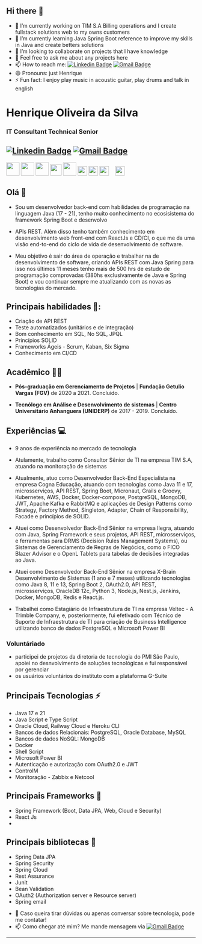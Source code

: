 ## Hi there 👋

<!--
**HenriqueSilvaIt/HenriqueSilvaIt** is a ✨ _special_ ✨ repository because its `README.md` (this file) appears on your GitHub profile.

Here are some ideas to get you started:
-->

- 🔭 I’m currently working on TIM S.A Billing operations and I create  fullstack solutions web to my owns customers
- 🌱 I’m currently learning Java Spring Boot reference to improve my skills in Java and create betters solutions
- 👯 I’m looking to collaborate on projects that I have knowledge
- 💬 Feel free to ask me about any projects here
- 📫 How to reach me: [![Linkedin Badge](https://img.shields.io/badge/-HenriqueSilva-blue?style=flat-square&logo=Linkedin&logoColor=white&link=https://www.linkedin.com/in/henriqueoliveirati/)](https://www.linkedin.com/in/henriqueoliveirati/) 
 [![Gmail Badge](https://img.shields.io/badge/-hikysilva2@gmail.com-c14438?style=flat-square&logo=Gmail&logoColor=white&link=mailto:hikysilva2@gmail.com)](mailto:hikysilva2@gmail.com)
- 😄 Pronouns: just Henrique
- ⚡ Fun fact: I enjoy play music in acoustic guitar, play drums and talk in english

# Henrique Oliveira da Silva
###  IT Consultant Technical Senior 

[![Linkedin Badge](https://img.shields.io/badge/-HenriqueSilva-blue?style=flat-square&logo=Linkedin&logoColor=white&link=https://www.linkedin.com/in/henriqueoliveirati/)](https://www.linkedin.com/in/henriqueoliveirati/) 
 [![Gmail Badge](https://img.shields.io/badge/-hikysilva2@gmail.com-c14438?style=flat-square&logo=Gmail&logoColor=white&link=mailto:hikysilva2@gmail.com)](mailto:hikysilva2@gmail.com)
---

<span><img height="35px" src="https://cdn.svgporn.com/logos/java.svg"></span>
<span><img height="35px" src="https://cdn.svgporn.com/logos/spring.svg"></span>
<span><img height="35px" src="https://cdn.svgporn.com/logos/postgresql.svg"></span>
<span><img height="30px" src="https://cdn.svgporn.com/logos/mongodb.svg"></span>
<span><img height="35px" src="https://cdn.svgporn.com/logos/javascript.svg"></span>
<span><img height="25px" src="https://cdn.svgporn.com/logos/react.svg"></span>
<span><img height="25px" src="https://cdn.svgporn.com/logos/docker.svg"></span>
<span><img height="25px" src="https://cdn.svgporn.com/logos/git.svg"></span>
<span><img height="10px" src="https://cdn.svgporn.com/logos/oracle.svg"></span>
<span><img height="25px" src="https://cdn.svgporn.com/logos/oauth.svg"></span>

## Olá 👋

* Sou um desenvolvedor back-end com habilidades de programação na linguagem Java (17 - 21), tenho muito conhecimento no ecosisistema do framework Spring Boot e desenvolvo
* APIs REST. Além disso tenho também conhecimento em desenvolvimento web front-end com ReactJs e CD/CI, o que me da uma visão end-to-end do ciclo de vida de desenvolvimento de software.

* Meu objetivo é sair do área de operação e trabalhar na de desenvolvimento de software, criando  APIs REST com Java Spring para isso nos últimos 11 meses tenho mais de 500 hrs de estudo de programação comprovadas (380hs exclusivamente de Java e Spring Boot) e vou continuar sempre me atualizando com as novas as tecnologias do mercado.
  

## Principais habilidades 📖:

* Criação de API REST
* Teste automatizados (unitários e de integração)
* Bom conhecimento em SQL, No SQL, JPQL
* Princípios SOLID
* Frameworks Ágeis - Scrum, Kaban, Six Sigma
* Conhecimento em CI/CD 


## Acadêmico 👨‍💻

* **Pós-graduação em Gerenciamento de Projetos** | **Fundação Getulio Vargas (FGV)** de 2020 a 2021. Concluído.

* **Tecnólogo em Análise e Desenvolvimento de sistemas** | **Centro Universitário Anhanguera (UNIDERP)** de 2017 - 2019. Concluído.

## Experiências :computer:

* 9 anos de experiência no mercado de tecnologia

* Atulamente, trabalho como Consultor Sênior de TI na empresa TIM S.A, atuando na monitoração de sistemas 

* Atualmente, atuo como Desenvolvedor Back-End Especialista na empresa Cogna Educação, atuando com tecnologias como Java 11 e 17, microsserviços, API REST, Spring Boot, Micronaut, Grails e Groovy, Kubernetes, AWS, Docker, Docker-compose, PostgreSQL, MongoDB, JWT, Apache Kafka e RabbitMQ e aplicações de Design Patterns como Strategy, Factory Method, Singleton, Adapter, Chain of Responsibility, Facade e princípios de SOLID.

* Atuei como Desenvolvedor Back-End Sênior na empresa Ilegra, atuando com Java, Spring Framework e seus projetos, API REST, microsserviços, e ferramentas para DRMS (Decision Rules Management Systems), ou Sistemas de Gerenciamento de Regras de Negócios, como o FICO Blazer Advisor e o OpenL Tablets para tabelas de decisões integradas ao Java.

* Atuei como Desenvolvedor Back-End Sênior na empresa X-Brain Desenvolvimento de Sistemas (1 ano e 7 meses) utilizando tecnologias como Java 8, 11 e 13, Spring Boot 2, OAuth2.0, API REST, microsserviços, OracleDB 12c, Python 3, Node.js, Nest.js, Jenkins, Docker, MongoDB, Redis e React.js.

* Trabalhei como Estagiário de Infraestrutura de TI na empresa Veltec - A Trimble Company, e, posteriormente,
fui efetivado com Técnico de Suporte de Infraestrutura de TI para criação de Business Intelligence utilizando banco de dados PostgreSQL e Microsoft Power BI

### Voluntáriado

* participei de projetos da diretoria de tecnologia do PMI São Paulo, apoiei no desnvolvimento de soluções tecnológicas e fui responsável por gerenciar
* os usuários voluntários do instituto com a plataforma G-Suite

## Principais Tecnologias ⚡

* Java  17 e 21
* Java Script e Type Script
* Oracle Cloud, Railway Cloud e Heroku CLI
* Bancos de dados Relacionais: PostgreSQL, Oracle Database, MySQL
* Bancos de dados NoSQL: MongoDB
* Docker
* Shell Script
* Microsoft Power BI
* Autenticação e autorização com OAuth2.0 e JWT
* ControlM
* Monitoração - Zabbix e Netcool


## Principais Frameworks :hammer: 

* Spring Framework (Boot, Data JPA, Web, Cloud e Security)
* React Js
* 
## Principais bibliotecas :closed_book:

* Spring Data JPA
* Spring Security
* Spring Cloud
* Rest Assurance
* Junit
* Bean Validation
* OAuth2 (Authorization server e Resource server)
* Spring email

- 💬 Caso queira tirar dúvidas ou apenas conversar sobre tecnologia, pode me contatar! 
- 📫 Como chegar até mim? Me mande mensagem via  [![Gmail Badge](https://img.shields.io/badge/-hikysilva2@gmail.com-c14438?style=flat-square&logo=Gmail&logoColor=white&link=mailto:hikysilva2@gmail.com)](mailto:hikysilva2@gmail.com)
---

